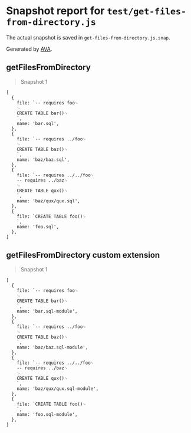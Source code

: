 # Snapshot report for `test/get-files-from-directory.js`

The actual snapshot is saved in `get-files-from-directory.js.snap`.

Generated by [AVA](https://ava.li).

## getFilesFromDirectory

> Snapshot 1

    [
      {
        file: `-- requires foo␊
        ␊
        CREATE TABLE bar()␊
        `,
        name: 'bar.sql',
      },
      {
        file: `-- requires ../foo␊
        ␊
        CREATE TABLE baz()␊
        `,
        name: 'baz/baz.sql',
      },
      {
        file: `-- requires ../../foo␊
        -- requires ../baz␊
        ␊
        CREATE TABLE qux()␊
        `,
        name: 'baz/qux/qux.sql',
      },
      {
        file: `CREATE TABLE foo()␊
        `,
        name: 'foo.sql',
      },
    ]

## getFilesFromDirectory custom extension

> Snapshot 1

    [
      {
        file: `-- requires foo␊
        ␊
        CREATE TABLE bar()␊
        `,
        name: 'bar.sql-module',
      },
      {
        file: `-- requires ../foo␊
        ␊
        CREATE TABLE baz()␊
        `,
        name: 'baz/baz.sql-module',
      },
      {
        file: `-- requires ../../foo␊
        -- requires ../baz␊
        ␊
        CREATE TABLE qux()␊
        `,
        name: 'baz/qux/qux.sql-module',
      },
      {
        file: `CREATE TABLE foo()␊
        `,
        name: 'foo.sql-module',
      },
    ]
